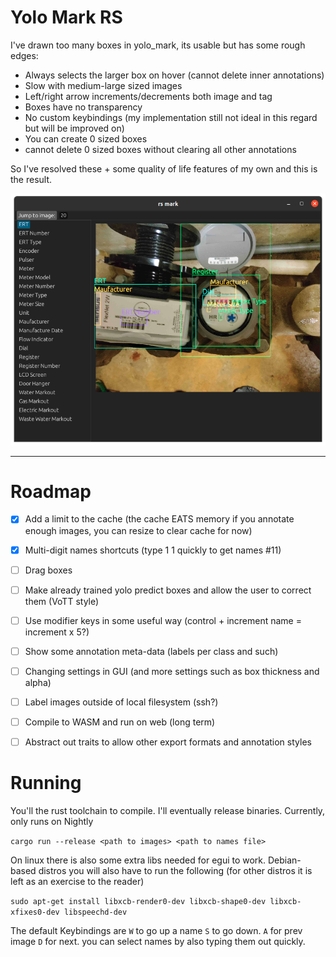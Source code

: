 # Yolo Mark RS

I've drawn too many boxes in yolo_mark, its usable but has some rough edges:

- Always selects the larger box on hover (cannot delete inner annotations)
- Slow with medium-large sized images
- Left/right arrow increments/decrements both image and tag
- Boxes have no transparency
- No custom keybindings (my implementation still not ideal in this regard but will be improved on)
- You can create 0 sized boxes
- cannot delete 0 sized boxes without clearing all other annotations


So I've resolved these + some quality of life features of my own and this is the result.

![img.png](img.png)

---
# Roadmap

- [x] Add a limit to the cache (the cache EATS memory if you annotate enough images, you can resize to clear cache for
  now)

- [x] Multi-digit names shortcuts (type 1 1 quickly to get names #11)

- [ ] Drag boxes

- [ ] Make already trained yolo predict boxes and allow the user to correct them (VoTT style)

- [ ] Use modifier keys in some useful way (control + increment name = increment x 5?)

- [ ] Show some annotation meta-data (labels per class and such)

- [ ] Changing settings in GUI (and more settings such as box thickness and alpha)

- [ ] Label images outside of local filesystem (ssh?)

- [ ] Compile to WASM and run on web (long term)

- [ ] Abstract out traits to allow other export formats and annotation styles

# Running

You'll the rust toolchain to compile. I'll eventually release binaries. Currently, only runs on Nightly

`cargo run --release <path to images> <path to names file>`

On linux there is also some extra libs needed for egui to work. Debian-based distros you will also have to run the
following (for other distros it is left as an exercise to the reader)

`sudo apt-get install libxcb-render0-dev libxcb-shape0-dev libxcb-xfixes0-dev libspeechd-dev`

The default Keybindings are `W` to go up a name `S` to go down. `A` for prev image `D` for next. you can select names 
by also typing them out quickly. 